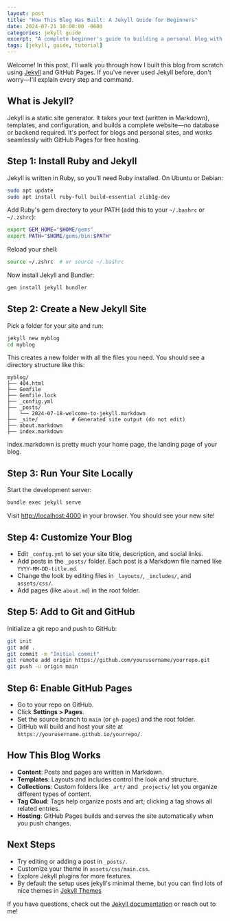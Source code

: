 ```yaml
---
layout: post
title: "How This Blog Was Built: A Jekyll Guide for Beginners"
date: 2024-07-21 10:00:00 -0600
categories: jekyll guide
excerpt: "A complete beginner's guide to building a personal blog with Jekyll and GitHub Pages, including all the commands and concepts you need."
tags: [jekyll, guide, tutorial]
---
```


Welcome! In this post, I'll walk you through how I built this blog from scratch using [Jekyll](https://jekyllrb.com/) and GitHub Pages. If you've never used Jekyll before, don't worry—I'll explain every step and command.

## What is Jekyll?

Jekyll is a static site generator. It takes your text (written in Markdown), templates, and configuration, and builds a complete website—no database or backend required. It's perfect for blogs and personal sites, and works seamlessly with GitHub Pages for free hosting.

## Step 1: Install Ruby and Jekyll

Jekyll is written in Ruby, so you'll need Ruby installed. On Ubuntu or Debian:

```sh
sudo apt update
sudo apt install ruby-full build-essential zlib1g-dev
```

Add Ruby's gem directory to your PATH (add this to your `~/.bashrc` or `~/.zshrc`):

```sh
export GEM_HOME="$HOME/gems"
export PATH="$HOME/gems/bin:$PATH"
```

Reload your shell:

```sh
source ~/.zshrc  # or source ~/.bashrc
```

Now install Jekyll and Bundler:

```sh
gem install jekyll bundler
```

## Step 2: Create a New Jekyll Site

Pick a folder for your site and run:

```sh
jekyll new myblog
cd myblog
```


This creates a new folder with all the files you need. You should see a directory structure like this:

```text
myblog/
├── 404.html
├── Gemfile
├── Gemfile.lock
├── _config.yml
├── _posts/
│   └── 2024-07-18-welcome-to-jekyll.markdown
├── _site/           # Generated site output (do not edit)
├── about.markdown
├── index.markdown
```
index.markdown is pretty much your home page, the landing page of your blog.

## Step 3: Run Your Site Locally

Start the development server:

```sh
bundle exec jekyll serve
```

Visit [http://localhost:4000](http://localhost:4000) in your browser. You should see your new site!

## Step 4: Customize Your Blog

- Edit `_config.yml` to set your site title, description, and social links.
- Add posts in the `_posts/` folder. Each post is a Markdown file named like `YYYY-MM-DD-title.md`.
- Change the look by editing files in `_layouts/`, `_includes/`, and `assets/css/`.
- Add pages (like `about.md`) in the root folder.

## Step 5: Add to Git and GitHub

Initialize a git repo and push to GitHub:

```sh
git init
git add .
git commit -m "Initial commit"
git remote add origin https://github.com/yourusername/yourrepo.git
git push -u origin main
```

## Step 6: Enable GitHub Pages

- Go to your repo on GitHub.
- Click **Settings > Pages**.
- Set the source branch to `main` (or `gh-pages`) and the root folder.
- GitHub will build and host your site at `https://yourusername.github.io/yourrepo/`.

## How This Blog Works

- **Content**: Posts and pages are written in Markdown.
- **Templates**: Layouts and includes control the look and structure.
- **Collections**: Custom folders like `_art/` and `_projects/` let you organize different types of content.
- **Tag Cloud**: Tags help organize posts and art; clicking a tag shows all related entries.
- **Hosting**: GitHub Pages builds and serves the site automatically when you push changes.

## Next Steps

- Try editing or adding a post in `_posts/`.
- Customize your theme in `assets/css/main.css`.
- Explore Jekyll plugins for more features.
- By default the setup uses jekyll's minimal theme, but you can find lots of nice themes in [Jekyll Themes](https://jekyllthemes.io/free)

If you have questions, check out the [Jekyll documentation](https://jekyllrb.com/docs/) or reach out to me! 